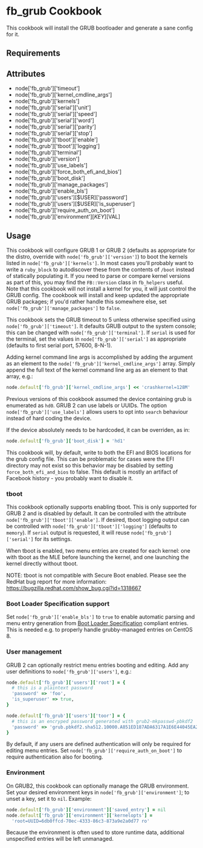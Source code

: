 fb_grub Cookbook
====================
This cookbook will install the GRUB bootloader and generate a sane config for
it.

Requirements
------------

Attributes
----------
* node['fb_grub']['timeout']
* node['fb_grub']['kernel_cmdline_args']
* node['fb_grub']['kernels']
* node['fb_grub']['serial']['unit']
* node['fb_grub']['serial']['speed']
* node['fb_grub']['serial']['word']
* node['fb_grub']['serial']['parity']
* node['fb_grub']['serial']['stop']
* node['fb_grub']['tboot']['enable']
* node['fb_grub']['tboot']['logging']
* node['fb_grub']['terminal']
* node['fb_grub']['version']
* node['fb_grub']['use_labels']
* node['fb_grub']['force_both_efi_and_bios']
* node['fb_grub']['boot_disk']
* node['fb_grub']['manage_packages']
* node['fb_grub']['enable_bls']
* node['fb_grub']['users'][$USER]['password']
* node['fb_grub']['users'][$USER]['is_superuser']
* node['fb_grub']['require_auth_on_boot']
* node['fb_grub']['environment'][$KEY][$VAL]

Usage
-----
This cookbook will configure GRUB 1 or GRUB 2 (defaults as appropriate for the
distro, override with `node['fb_grub']['version']`) to boot the kernels listed
in `node['fb_grub']['kernels']`. In most cases you'll probably want to write a
`ruby_block` to autodiscover these from the contents of `/boot` instead of
statically populating it. If you need to parse or compare kernel versions as
part of this, you may find the `FB::Version` class in `fb_helpers` useful.
Note that this cookbook will not install a kernel for you, it will just
control the GRUB config. The cookbook will install and keep updated the
appropriate GRUB packages; if you'd rather handle this somewhere else, set
`node['fb_grub']['manage_packages']` to `false`.

This cookbook sets the GRUB timeout to 5 unless otherwise specified using
`node['fb_grub']['timeout']`. It defaults GRUB output to the system
console; this can be changed with `node['fb_grub']['terminal']`. If `serial` is
used for the terminal, set the values in `node['fb_grub']['serial']` as
appropriate (defaults to first serial port, 57600, 8-N-1).

Adding kernel command line args is accomplished by adding the argument as
an element to the `node['fb_grub']['kernel_cmdline_args']` array.
Simply append the full text of the kernel command line arg as an element
to that array, e.g.:

```ruby
node.default['fb_grub']['kernel_cmdline_args'] << 'crashkernel=128M'
```

Previous versions of this cookbook assumed the device containing grub is
enumerated as `hd0`. GRUB 2 can use labels or UUIDs. The option
`node['fb_grub']['use_labels']` allows users to opt into `search` behaviour
instead of hard coding the device.

If the device absolutely needs to be hardcoded, it can be overriden, as in:

```ruby
node.default['fb_grub']['boot_disk'] = 'hd1'
```

This cookbook will, by default, write to both the EFI and BIOS locations for
the grub config file. This can be problematic for cases were the EFI directory
may not exist so this behavior may be disabled by setting
`force_both_efi_and_bios` to false. This default is mostly an artifact of
Facebook history - you probably want to disable it.

### tboot
This cookbook optionally supports enabling tboot. This is only supported for
GRUB 2 and is disabled by default. It can be controlled with the attribute
`node['fb_grub']['tboot']['enable']`. If desired, tboot logging output can be
controlled with `node['fb_grub']['tboot']['logging']` (defaults to `memory`).
If `serial` output is requested, it will reuse `node['fb_grub']['serial']` for
its settings.

When tboot is enabled, two menu entries are created for each kernel: one with
tboot as the MLE before launching the kernel, and one launching the kernel
directly without tboot.

NOTE: tboot is not compatible with Secure Boot enabled. Please see the RedHat
bug report for more information: https://bugzilla.redhat.com/show_bug.cgi?id=1318667

### Boot Loader Specification support
Set `node['fb_grub']['enable_bls']` to `true` to enable automatic parsing and
menu entry generation from
[Boot Loader Specification](https://systemd.io/BOOT_LOADER_SPECIFICATION/)
compliant entries. This is needed e.g. to properly handle grubby-managed
entries on CentOS 8.

### User management
GRUB 2 can optionally restrict menu entries booting and editing. Add any user
definitions to `node['fb_grub']['users']`, e.g.:

```ruby
node.default['fb_grub']['users']['root'] = {
  # this is a plaintext password
  'password' => 'foo',
  'is_superuser' => true,
}

node.default['fb_grub']['users']['toor'] = {
  # this is an encryped password generated with grub2-mkpasswd-pbkdf2
  'password' => 'grub.pbkdf2.sha512.10000.A851ED187ADA6317A1E6E44045EA230FAA53B6B8BB0EF23CBE004FB298E78ECE3A0FEE37F732A5E10A96C5949A23A8D77FEF2A92C147E61D679B7028274113E1.3300DE40800F11EAD98F16F718728F8551821C156457B3EE8A4C815A859978E57EE5CF5D07F03833BAB7E2F17B6653031807E36BC94778A78E88D628C3C3E9A8',
}
```

By default, if any users are defined authentication will only be required for
editing menu entries. Set `node['fb_grub']['require_auth_on_boot']` to require
authentication also for booting.

### Environment
On GRUB2, this cookbook can optionally manage the GRUB environment. Set your
desired environment keys in `node['fb_grub']['environment']`; to unset a key,
set it to `nil`. Example:

```ruby
node.default['fb_grub']['environment']['saved_entry'] = nil
node.default['fb_grub']['environment']['kernelopts'] =
  'root=UUID=6db0ffcd-70ec-4333-86c3-873a9e2a0d77 ro'
```

Because the environment is often used to store runtime data, additional
unspecified entries will be left unmanaged.

